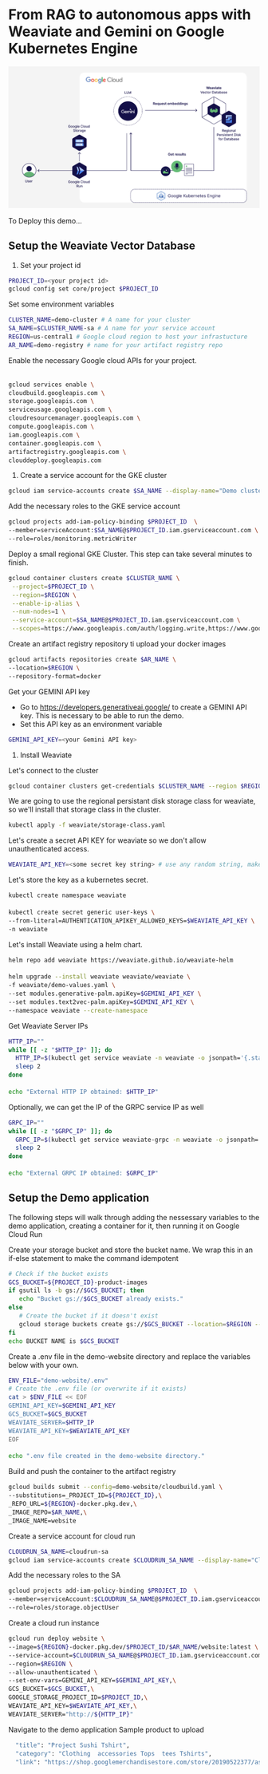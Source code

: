 
# From RAG to autonomous apps with Weaviate and Gemini on Google Kubernetes Engine
![Next Demo Achitecture](https://github.com/bkauf/next-store/blob/main/diagram.png)


To Deploy this demo...


## Setup the Weaviate Vector Database
1. Set your project id

```sh
PROJECT_ID=<your project id>
gcloud config set core/project $PROJECT_ID
```
Set some environment variables

```sh
CLUSTER_NAME=demo-cluster # A name for your cluster
SA_NAME=$CLUSTER_NAME-sa # A name for your service account
REGION=us-central1 # Google cloud region to host your infrastucture
AR_NAME=demo-registry # name for your artifact registry repo

```
Enable the necessary Google cloud APIs for your project.

```sh

gcloud services enable \
cloudbuild.googleapis.com \
storage.googleapis.com \
serviceusage.googleapis.com \
cloudresourcemanager.googleapis.com \
compute.googleapis.com \
iam.googleapis.com \
container.googleapis.com \
artifactregistry.googleapis.com \
clouddeploy.googleapis.com

```

1. Create a service account for the GKE cluster

```sh
gcloud iam service-accounts create $SA_NAME --display-name="Demo cluster service account"
```
Add the necessary roles to the GKE service account

```sh
gcloud projects add-iam-policy-binding $PROJECT_ID  \
--member=serviceAccount:$SA_NAME@$PROJECT_ID.iam.gserviceaccount.com \
--role=roles/monitoring.metricWriter
```

Deploy a small regional GKE Cluster. This step can take several minutes to finish.

```sh 
gcloud container clusters create $CLUSTER_NAME \
 --project=$PROJECT_ID \
 --region=$REGION \
 --enable-ip-alias \
 --num-nodes=1 \
 --service-account=$SA_NAME@$PROJECT_ID.iam.gserviceaccount.com \
 --scopes=https://www.googleapis.com/auth/logging.write,https://www.googleapis.com/auth/monitoring,https://www.googleapis.com/auth/cloud-platform

 ```

Create an artifact registry repository ti upload your docker images

```sh
gcloud artifacts repositories create $AR_NAME \
--location=$REGION \
--repository-format=docker 

```

Get your GEMINI API key
- Go to https://developers.generativeai.google/ to create a GEMINI API key. This is necessary to be able to run the demo.
- Set this API key as an environment variable

```sh
GEMINI_API_KEY=<your Gemini API key>
```

1. Install Weaviate 

Let's connect to the cluster
```sh
gcloud container clusters get-credentials $CLUSTER_NAME --region $REGION --project $PROJECT_ID
```

We are going to use the regional persistant disk storage class for weaviate, so we'll install that storage class in the cluster.

```sh
kubectl apply -f weaviate/storage-class.yaml
```

Let's create a secret API KEY for weaviate so we don't allow unauthenticated access.

```sh
WEAVIATE_API_KEY=<some secret key string> # use any random string, make sure you save it
```
Let's store the key as a kubernetes secret.

```sh
kubectl create namespace weaviate

kubectl create secret generic user-keys \
--from-literal=AUTHENTICATION_APIKEY_ALLOWED_KEYS=$WEAVIATE_API_KEY \
-n weaviate
```
Let's install Weaviate using a helm chart.

```sh
helm repo add weaviate https://weaviate.github.io/weaviate-helm

helm upgrade --install weaviate weaviate/weaviate \
-f weaviate/demo-values.yaml \
--set modules.generative-palm.apiKey=$GEMINI_API_KEY \
--set modules.text2vec-palm.apiKey=$GEMINI_API_KEY \
--namespace weaviate --create-namespace
```

Get Weaviate Server IPs

```sh
HTTP_IP=""
while [[ -z "$HTTP_IP" ]]; do
  HTTP_IP=$(kubectl get service weaviate -n weaviate -o jsonpath='{.status.loadBalancer.ingress[0].ip}')
  sleep 2 
done

echo "External HTTP IP obtained: $HTTP_IP"
```
Optionally, we can get the IP of the GRPC service IP as well
```sh
GRPC_IP=""
while [[ -z "$GRPC_IP" ]]; do
  GRPC_IP=$(kubectl get service weaviate-grpc -n weaviate -o jsonpath='{.status.loadBalancer.ingress[0].ip}')
  sleep 2 
done

echo "External GRPC IP obtained: $GRPC_IP"
```

## Setup the Demo application
The following steps will walk through adding the nessessary  variables to the demo application, creating a container for it, then running it on Google Cloud Run

Create your storage bucket and store the bucket name. We wrap this in an if-else statement to make the command idempotent

```sh
# Check if the bucket exists
GCS_BUCKET=${PROJECT_ID}-product-images
if gsutil ls -b gs://$GCS_BUCKET; then
   echo "Bucket gs://$GCS_BUCKET already exists."
else
   # Create the bucket if it doesn't exist
   gcloud storage buckets create gs://$GCS_BUCKET --location=$REGION --project=$PROJECT_ID
fi
echo BUCKET NAME is $GCS_BUCKET

```

Create a .env file in the demo-website directory and replace the variables below with your own. 

```sh 
ENV_FILE="demo-website/.env"
# Create the .env file (or overwrite if it exists)
cat > $ENV_FILE << EOF
GEMINI_API_KEY=$GEMINI_API_KEY
GCS_BUCKET=$GCS_BUCKET
WEAVIATE_SERVER=$HTTP_IP
WEAVIATE_API_KEY=$WEAVIATE_API_KEY
EOF

echo ".env file created in the demo-website directory."

```

Build and push the container to the artifact registry 
```sh
gcloud builds submit --config=demo-website/cloudbuild.yaml \
--substitutions=_PROJECT_ID=${PROJECT_ID},\
_REPO_URL=${REGION}-docker.pkg.dev,\
_IMAGE_REPO=$AR_NAME,\
_IMAGE_NAME=website
```

Create a service account for cloud run
```sh
CLOUDRUN_SA_NAME=cloudrun-sa
gcloud iam service-accounts create $CLOUDRUN_SA_NAME --display-name="Cloud Run service account"
```
Add the necessary roles to the SA

```sh
gcloud projects add-iam-policy-binding $PROJECT_ID  \
--member=serviceAccount:$CLOUDRUN_SA_NAME@$PROJECT_ID.iam.gserviceaccount.com \
--role=roles/storage.objectUser
```

Create a cloud run instance

```sh
gcloud run deploy website \
--image=${REGION}-docker.pkg.dev/$PROJECT_ID/$AR_NAME/website:latest \
--service-account=$CLOUDRUN_SA_NAME@$PROJECT_ID.iam.gserviceaccount.com \
--region=$REGION \
--allow-unauthenticated \
--set-env-vars=GEMINI_API_KEY=$GEMINI_API_KEY,\
GCS_BUCKET=$GCS_BUCKET,\
GOOGLE_STORAGE_PROJECT_ID=$PROJECT_ID,\
WEAVIATE_API_KEY=$WEAVIATE_API_KEY,\
WEAVIATE_SERVER="http://${HTTP_IP}"

```

Navigate to the demo application 
Sample product to upload

```sh
  "title": "Project Sushi Tshirt",
  "category": "Clothing  accessories Tops  tees Tshirts",
  "link": "https://shop.googlemerchandisestore.com/store/20190522377/assets/items/images/GGCPGXXX1338.jpg",

```